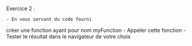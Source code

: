 Exercice 2 :

    - En vous servant du code fourni
créer une fonction ayant pour nom myFunction
    - Appeler cette fonction
    - Tester le résultat dans le 
navigateur de votre choix